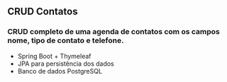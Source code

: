 ## CRUD Contatos

### CRUD completo de uma agenda de contatos com os campos nome, tipo de contato e telefone. 
- Spring Boot + Thymeleaf
- JPA para persistência dos dados
- Banco de dados PostgreSQL
